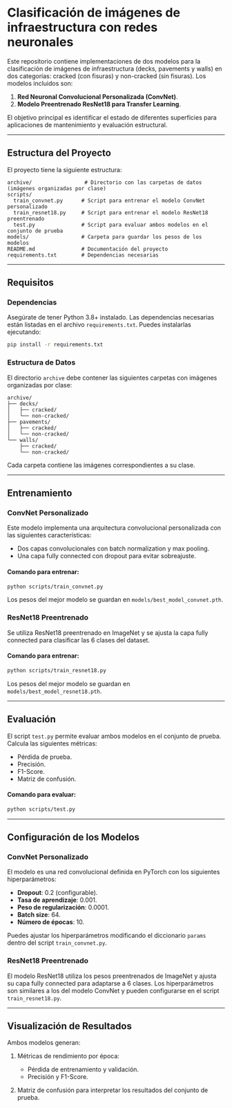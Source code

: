 # Clasificación de imágenes de infraestructura con redes neuronales

Este repositorio contiene implementaciones de dos modelos para la clasificación de imágenes de infraestructura (decks, pavements y walls) en dos categorías: cracked (con fisuras) y non-cracked (sin fisuras). Los modelos incluidos son:

1. **Red Neuronal Convolucional Personalizada (ConvNet)**.
2. **Modelo Preentrenado ResNet18 para Transfer Learning**.

El objetivo principal es identificar el estado de diferentes superficies para aplicaciones de mantenimiento y evaluación estructural.

---

## Estructura del Proyecto

El proyecto tiene la siguiente estructura:

```
archive/                 # Directorio con las carpetas de datos (imágenes organizadas por clase)
scripts/
  train_convnet.py      # Script para entrenar el modelo ConvNet personalizado
  train_resnet18.py     # Script para entrenar el modelo ResNet18 preentrenado
  test.py               # Script para evaluar ambos modelos en el conjunto de prueba
models/                 # Carpeta para guardar los pesos de los modelos
README.md               # Documentación del proyecto
requirements.txt        # Dependencias necesarias
```

---

## Requisitos

### Dependencias

Asegúrate de tener Python 3.8+ instalado. Las dependencias necesarias están listadas en el archivo `requirements.txt`. Puedes instalarlas ejecutando:

```bash
pip install -r requirements.txt
```

### Estructura de Datos

El directorio `archive` debe contener las siguientes carpetas con imágenes organizadas por clase:

```
archive/
├── decks/
│   ├── cracked/
│   └── non-cracked/
├── pavements/
│   ├── cracked/
│   └── non-cracked/
└── walls/
    ├── cracked/
    └── non-cracked/
```

Cada carpeta contiene las imágenes correspondientes a su clase.

---

## Entrenamiento

### ConvNet Personalizado

Este modelo implementa una arquitectura convolucional personalizada con las siguientes características:
- Dos capas convolucionales con batch normalization y max pooling.
- Una capa fully connected con dropout para evitar sobreajuste.

#### Comando para entrenar:

```bash
python scripts/train_convnet.py
```

Los pesos del mejor modelo se guardan en `models/best_model_convnet.pth`.

### ResNet18 Preentrenado

Se utiliza ResNet18 preentrenado en ImageNet y se ajusta la capa fully connected para clasificar las 6 clases del dataset.

#### Comando para entrenar:

```bash
python scripts/train_resnet18.py
```

Los pesos del mejor modelo se guardan en `models/best_model_resnet18.pth`.

---

## Evaluación

El script `test.py` permite evaluar ambos modelos en el conjunto de prueba. Calcula las siguientes métricas:

- Pérdida de prueba.
- Precisión.
- F1-Score.
- Matriz de confusión.

#### Comando para evaluar:

```bash
python scripts/test.py
```

---

## Configuración de los Modelos

### ConvNet Personalizado

El modelo es una red convolucional definida en PyTorch con los siguientes hiperparámetros:

- **Dropout**: 0.2 (configurable).
- **Tasa de aprendizaje**: 0.001.
- **Peso de regularización**: 0.0001.
- **Batch size**: 64.
- **Número de épocas**: 10.

Puedes ajustar los hiperparámetros modificando el diccionario `params` dentro del script `train_convnet.py`.

### ResNet18 Preentrenado

El modelo ResNet18 utiliza los pesos preentrenados de ImageNet y ajusta su capa fully connected para adaptarse a 6 clases. Los hiperparámetros son similares a los del modelo ConvNet y pueden configurarse en el script `train_resnet18.py`.

---

## Visualización de Resultados

Ambos modelos generan:

1. Métricas de rendimiento por época:
   - Pérdida de entrenamiento y validación.
   - Precisión y F1-Score.

2. Matriz de confusión para interpretar los resultados del conjunto de prueba.

